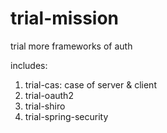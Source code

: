 # trial-mission
trial more frameworks of auth

includes: 
1. trial-cas: case of server & client
2. trial-oauth2
3. trial-shiro
3. trial-spring-security
